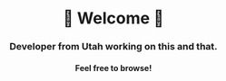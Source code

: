 <h1 align="center">🎱 Welcome 🎱</h1>
<h3 align="center">Developer from Utah working on this and that.</h3>
<h4 align="center">Feel free to browse!</h4>